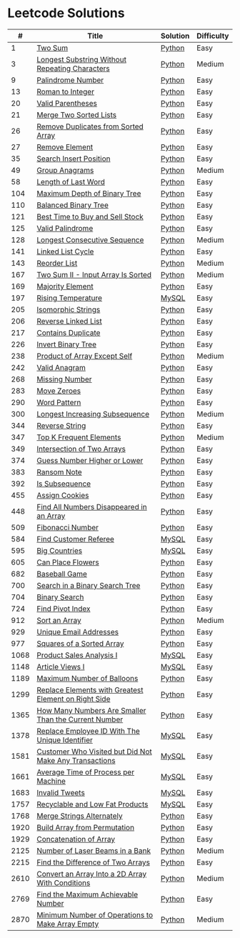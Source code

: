 # Leetcode Solutions

| #    | Title                                                                                                                                           | Solution                                                                         | Difficulty |
| ---- | ----------------------------------------------------------------------------------------------------------------------------------------------- | -------------------------------------------------------------------------------- | ---------- |
| 1    | [Two Sum](https://leetcode.com/problems/two-sum/)                                                                                               | [Python](./Python/1-two-sum.py)                                                  | Easy       |
| 3    | [Longest Substring Without Repeating Characters](https://leetcode.com/problems/longest-substring-without-repeating-characters/)                 | [Python](./Python/3-longest-substring-without-repeating-characters.py)           | Medium     |
| 9    | [Palindrome Number](https://leetcode.com/problems/palindrome-number/)                                                                           | [Python](./Python/9-palindrome-number.py)                                        | Easy       |
| 13   | [Roman to Integer](https://leetcode.com/problems/roman-to-integer/)                                                                             | [Python](./Python/13-roman-to-integer.py)                                        | Easy       |
| 20   | [Valid Parentheses](https://leetcode.com/problems/valid-parentheses/)                                                                           | [Python](./Python/20-valid-parentheses.py)                                       | Easy       |
| 21   | [Merge Two Sorted Lists](https://leetcode.com/problems/merge-two-sorted-lists/)                                                                 | [Python](./Python/21-merge-two-sorted-lists.py)                                  | Easy       |
| 26   | [Remove Duplicates from Sorted Array](https://leetcode.com/problems/remove-duplicates-from-sorted-array/)                                       | [Python](./Python/26-remove-duplicates-from-sorted-array.py)                     | Easy       |
| 27   | [Remove Element](https://leetcode.com/problems/remove-element/)                                                                                 | [Python](./Python/27-remove-element.py)                                          | Easy       |
| 35   | [Search Insert Position](https://leetcode.com/problems/search-insert-position/)                                                                 | [Python](./Python/35-search-insert-position.py)                                  | Easy       |
| 49   | [Group Anagrams](https://leetcode.com/problems/group-anagrams/)                                                                                 | [Python](./Python/49-group-anagrams.py)                                          | Medium     |
| 58   | [Length of Last Word](https://leetcode.com/problems/length-of-last-word/)                                                                       | [Python](./Python/58-length-of-last-word.py)                                     | Easy       |
| 104  | [Maximum Depth of Binary Tree](https://leetcode.com/problems/maximum-depth-of-binary-tree/)                                                     | [Python](./Python/104-maximum-depth-of-binary-tree.py)                           | Easy       |
| 110  | [Balanced Binary Tree](https://leetcode.com/problems/balanced-binary-tree/)                                                                     | [Python](./Python/110-balanced-binary-tree.py)                                   | Easy       |
| 121  | [Best Time to Buy and Sell Stock](https://leetcode.com/problems/best-time-to-buy-and-sell-stock/)                                               | [Python](./Python/121-best-time-to-buy-and-sell-stock.py)                        | Easy       |
| 125  | [Valid Palindrome](https://leetcode.com/problems/valid-palindrome/)                                                                             | [Python](./Python/125-valid-palindrome.py)                                       | Easy       |
| 128  | [Longest Consecutive Sequence](https://leetcode.com/problems/longest-consecutive-sequence/)                                                     | [Python](./Python/128-longest-consecutive-sequence.py)                           | Medium     |
| 141  | [Linked List Cycle](https://leetcode.com/problems/linked-list-cycle/)                                                                           | [Python](./Python/141-linked-list-cycle.py)                                      | Easy       |
| 143  | [Reorder List](https://leetcode.com/problems/reorder-list/)                                                                                     | [Python](./Python/143-reorder-list.py)                                           | Medium     |
| 167  | [Two Sum II - Input Array Is Sorted](https://leetcode.com/problems/two-sum-ii-input-array-is-sorted/)                                           | [Python](./Python/167-two-sum-ii-input-array-is-sorted.py)                       | Medium     |
| 169  | [Majority Element](https://leetcode.com/problems/majority-element/)                                                                             | [Python](./Python/169-majority-element.py)                                       | Easy       |
| 197  | [Rising Temperature](https://leetcode.com/problems/rising-temperature/)                                                                         | [MySQL](./MySQL/197-rising-temperature.sql)                                      | Easy       |
| 205  | [Isomorphic Strings](https://leetcode.com/problems/isomorphic-strings/)                                                                         | [Python](./Python/205-isomorphic-strings.py)                                     | Easy       |
| 206  | [Reverse Linked List](https://leetcode.com/problems/reverse-linked-list/)                                                                       | [Python](./Python/206-reverse-linked-list.py)                                    | Easy       |
| 217  | [Contains Duplicate](https://leetcode.com/problems/contains-duplicate/)                                                                         | [Python](./Python/217-contains-duplicate.py)                                     | Easy       |
| 226  | [Invert Binary Tree](https://leetcode.com/problems/invert-binary-tree/)                                                                         | [Python](./Python/226-invert-binary-tree.py)                                     | Easy       |
| 238  | [Product of Array Except Self](https://leetcode.com/problems/product-of-array-except-self/)                                                     | [Python](./Python/238-product-of-array-except-self.py)                           | Medium     |
| 242  | [Valid Anagram](https://leetcode.com/problems/valid-anagram/)                                                                                   | [Python](./Python/242-valid-anagram.py)                                          | Easy       |
| 268  | [Missing Number](https://leetcode.com/problems/missing-number/)                                                                                 | [Python](./Python/268-missing-number.py)                                         | Easy       |
| 283  | [Move Zeroes](https://leetcode.com/problems/move-zeroes/)                                                                                       | [Python](./Python/283-move-zeroes.py)                                            | Easy       |
| 290  | [Word Pattern](https://leetcode.com/problems/word-pattern/)                                                                                     | [Python](./Python/290-word-pattern.py)                                           | Easy       |
| 300  | [Longest Increasing Subsequence](https://leetcode.com/problems/longest-increasing-subsequence/)                                                 | [Python](./Python/300-longest-increasing-subsequence.py)                         | Medium     |
| 344  | [Reverse String](https://leetcode.com/problems/reverse-string/)                                                                                 | [Python](./Python/344-reverse-string.py)                                         | Easy       |
| 347  | [Top K Frequent Elements](https://leetcode.com/problems/top-k-frequent-elements/)                                                               | [Python](./Python/347-top-k-frequent-elements.py)                                | Medium     |
| 349  | [Intersection of Two Arrays](https://leetcode.com/problems/intersection-of-two-arrays/)                                                         | [Python](./Python/349-intersection-of-two-arrays.py)                             | Easy       |
| 374  | [Guess Number Higher or Lower](https://leetcode.com/problems/guess-number-higher-or-lower/)                                                     | [Python](./Python/374-guess-number-higher-or-lower.py)                           | Easy       |
| 383  | [Ransom Note](https://leetcode.com/problems/ransom-note/)                                                                                       | [Python](./Python/383-ransom-note.py)                                            | Easy       |
| 392  | [Is Subsequence](https://leetcode.com/problems/is-subsequence/)                                                                                 | [Python](./Python/392-is-subsequence.py)                                         | Easy       |
| 455  | [Assign Cookies](https://leetcode.com/problems/assign-cookies/)                                                                                 | [Python](./Python/455-assign-cookies.py)                                         | Easy       |
| 448  | [Find All Numbers Disappeared in an Array](https://leetcode.com/problems/find-all-numbers-disappeared-in-an-array/)                             | [Python](./Python/448-find-all-numbers-disappeared-in-an-array.py)               | Easy       |
| 509  | [Fibonacci Number](https://leetcode.com/problems/fibonacci-number/)                                                                             | [Python](./Python/509-fibonacci-number.py)                                       | Easy       |
| 584  | [Find Customer Referee](https://leetcode.com/problems/find-customer-referee/)                                                                   | [MySQL](./MySQL/584-find-customer-referee.sql)                                   | Easy       |
| 595  | [Big Countries](https://leetcode.com/problems/big-countries/)                                                                                   | [MySQL](./MySQL/595-big-countries.sql)                                           | Easy       |
| 605  | [Can Place Flowers](https://leetcode.com/problems/can-place-flowers/)                                                                           | [Python](./Python/605-can-place-flowers.py)                                      | Easy       |
| 682  | [Baseball Game](https://leetcode.com/problems/baseball-game/)                                                                                   | [Python](./Python/682-baseball-game.py)                                          | Easy       |
| 700  | [Search in a Binary Search Tree](https://leetcode.com/problems/search-in-a-binary-search-tree/)                                                 | [Python](./Python/700-search-in-a-binary-search-tree.py)                         | Easy       |
| 704  | [Binary Search](https://leetcode.com/problems/binary-search/)                                                                                   | [Python](./Python/704-binary-search.py)                                          | Easy       |
| 724  | [Find Pivot Index](https://leetcode.com/problems/find-pivot-index/)                                                                             | [Python](./Python/724-find-pivot-index.py)                                       | Easy       |
| 912  | [Sort an Array](https://leetcode.com/problems/sort-an-array/)                                                                                   | [Python](./Python/912-sort-an-array.py)                                          | Medium     |
| 929  | [Unique Email Addresses](https://leetcode.com/problems/unique-email-addresses/)                                                                 | [Python](./Python/929-unique-email-addresses.py)                                 | Easy       |
| 977  | [Squares of a Sorted Array](https://leetcode.com/problems/squares-of-a-sorted-array/)                                                           | [Python](./Python/977-squares-of-a-sorted-array.py)                              | Easy       |
| 1068 | [Product Sales Analysis I](https://leetcode.com/problems/product-sales-analysis-i/)                                                             | [MySQL](./MySQL/1068-product-sales-analysis-i.sql)                               | Easy       |
| 1148 | [Article Views I](https://leetcode.com/problems/article-views-i/)                                                                               | [MySQL](./MySQL/1148-article-views-I.sql)                                        | Easy       |
| 1189 | [Maximum Number of Balloons](https://leetcode.com/problems/maximum-number-of-balloons/)                                                         | [Python](./Python/1189-maximum-number-of-balloons.py)                            | Easy       |
| 1299 | [Replace Elements with Greatest Element on Right Side](https://leetcode.com/problems/replace-elements-with-greatest-element-on-right-side/)     | [Python](./Python/1299-replace-elements-with-greatest-element-on-right-side.py)  | Easy       |
| 1365 | [How Many Numbers Are Smaller Than the Current Number](https://leetcode.com/problems/how-many-numbers-are-smaller-than-the-current-number/)     | [Python](./Python/1365-how-many-numbers-are-smaller-than-the-current-number.py)  | Easy       |
| 1378 | [Replace Employee ID With The Unique Identifier](https://leetcode.com/problems/replace-employee-id-with-the-unique-identifier/)                 | [MySQL](./MySQL/1378-replace-employee-id-with-the-unique-identifier.sql)         | Easy       |
| 1581 | [Customer Who Visited but Did Not Make Any Transactions](https://leetcode.com/problems/customer-who-visited-but-did-not-make-any-transactions/) | [MySQL](./MySQL/1581-customer-who-visited-but-did-not-make-any-transactions.sql) | Easy       |
| 1661 | [Average Time of Process per Machine](https://leetcode.com/problems/average-time-of-process-per-machine/)                                       | [MySQL](./MySQL/1661-average-time-of-process-per-machine.sql)                    | Easy       |
| 1683 | [Invalid Tweets](https://leetcode.com/problems/invalid-tweets/)                                                                                 | [MySQL](./MySQL/1683-invalid-tweets.sql)                                         | Easy       |
| 1757 | [Recyclable and Low Fat Products](https://leetcode.com/problems/recyclable-and-low-fat-products/)                                               | [MySQL](./MySQL/1757-recyclable-and-low-fat-products.sql)                        | Easy       |
| 1768 | [Merge Strings Alternately](https://leetcode.com/problems/merge-strings-alternately/)                                                           | [Python](./Python/1768-merge-strings-alternately.py)                             | Easy       |
| 1920 | [Build Array from Permutation](https://leetcode.com/problems/build-array-from-permutation/)                                                     | [Python](./Python/1920-build-array-from-permutation.py)                          | Easy       |
| 1929 | [Concatenation of Array](https://leetcode.com/problems/concatenation-of-array/)                                                                 | [Python](./Python/1929-concatenation-of-array.py)                                | Easy       |
| 2125 | [Number of Laser Beams in a Bank](https://leetcode.com/problems/number-of-laser-beams-in-a-bank/)                                               | [Python](./Python/2125-number-of-laser-beams-in-a-bank.py.py)                    | Medium     |
| 2215 | [Find the Difference of Two Arrays](https://leetcode.com/problems/find-the-difference-of-two-arrays/)                                           | [Python](./Python/2215-find-the-difference-of-two-arrays.py)                     | Easy       |
| 2610 | [Convert an Array Into a 2D Array With Conditions](https://leetcode.com/problems/convert-an-array-into-a-2d-array-with-conditions/)             | [Python](./Python/2610-convert-an-array-into-a-2d-array-with-conditions.py)      | Medium     |
| 2769 | [Find the Maximum Achievable Number](https://leetcode.com/problems/find-the-maximum-achievable-number/)                                         | [Python](./Python/2769-find-the-maximum-achievable-number.py)                    | Easy       |
| 2870 | [Minimum Number of Operations to Make Array Empty](https://leetcode.com/problems/minimum-number-of-operations-to-make-array-empty/)             | [Python](./Python/2870-minimum-number-of-operations-to-make-array-empty.py)      | Medium     |
